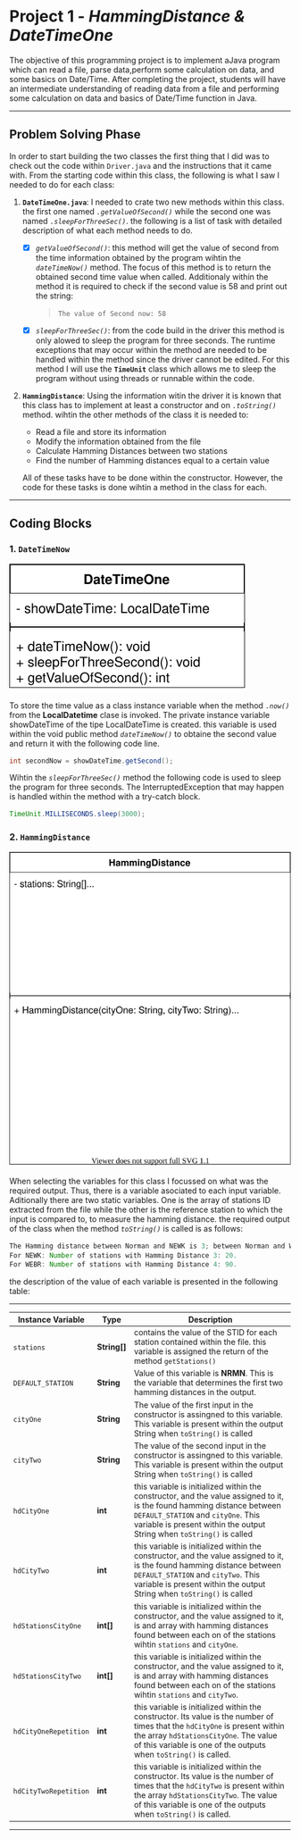 # Project 1 - _HammingDistance & DateTimeOne_
The objective  of this programming project  is to implement aJava program which can read a file, parse data,perform  some  calculation  on  data,  and some basics  on Date/Time. After  completing  the  project, students will  have  an  intermediate understanding  of reading data from a file and performing  some calculation on data and basics of Date/Time function in Java.

---

## **Problem Solving Phase**
In order to start building the two classes the first thing that I did was to check out the code within `Driver.java` and the instructions that it came with. From the starting code within this class, the following is what I saw I needed to do for each class:

1. **`DateTimeOne.java`**: I needed to crate two new methods within this class. the first one named _`.getValueOfSecond()`_ while the second one was named _`.sleepForThreeSec()`_. the following is a list of task with detailed description of what each method needs to do.

    - [x] _`getValueOfSecond()`_: this method will get the value of second from the time information obtained by the program wihtin the _`dateTimeNow()`_ method. The focus of this method is to return the obtained second time value when called. Additionaly within the method it is required to check if the second value is 58 and print out the string:
        > `The value of Second now: 58` 
    - [x] _`sleepForThreeSec()`_: from the code build in the driver this method is only alowed to sleep the program for three seconds. The runtime exceptions that may occur within the method are needed to be handled within the method since the driver cannot be edited. For this method I will use the **`TimeUnit`** class which allows me to sleep the program without using threads or runnable within the code.
1. **`HammingDistance`**: Using the information witin the driver it is known that this class has to implement at least a constructor and on _`.toString()`_ method. wihtin the other methods of the class it is needed to:
    * Read a file and store its information
    * Modify the information obtained from the file
    * Calculate Hamming Distances between two stations
    * Find the number of Hamming distances equal to a certain value

    All of these tasks have to be done within the constructor. However, the code for these tasks is done wihtin a method in the class for each.

---
## **Coding Blocks**

### 1. `DateTimeNow`

![DatetimeOne](DateTimeOne.svg)

To store the time value as a class instance variable when the method _`.now()`_ from the **LocalDatetime** clase is invoked. The private instance variable showDateTime of the tipe LocalDateTime is created. this variable is used within the void public method _`dateTimeNow()`_ to obtaine the second value and return it with the following code line.
```java
int secondNow = showDateTime.getSecond();
```
Wihtin the _`sleepForThreeSec()`_ method the following code is used to sleep the program for three seconds. The InterruptedException that may happen is handled within the method with a try-catch block.
```java
TimeUnit.MILLISECONDS.sleep(3000);
```
### 2. `HammingDistance`

![HD](HammingDistance.svg)

When selecting the variables for this class I focussed on what was the  required output. Thus, there is a variable asociated to each input variable. Aditionally there are two static variables. One is the array of stations ID extracted from the file while the other is the reference station to which the input is compared to, to measure the hamming distance. the required output of the class when the method _`toString()`_ is called is as follows:
```java
The Hamming distance between Norman and NEWK is 3; between Norman and WEBR is 4. 
For NEWK: Number of stations with Hamming Distance 3: 20. 
For WEBR: Number of stations with Hamming Distance 4: 90.
```
the description of the value of each variable is presented in the following table:

---
| Instance Variable | Type | Description |
|---|---|---|
| `stations`| **String[]** | contains the value of the STID for each station contained within the file. this variable is assigned the return of the method  `getStations()`|
| `DEFAULT_STATION` | **String** | Value of this variable is **NRMN**. This is the variable that determines the first two hamming distances in the output.
| `cityOne` | **String** | The value of the first input in the constructor is assingned to this variable. This variable is present within the output String when `toString()` is called |
| `cityTwo` | **String** | The value of the second input in the constructor is assingned to this variable. This variable is present within the output String when `toString()` is called |
| `hdCityOne` | **int** | this variable is initialized within the constructor, and the value assigned to it, is the found hamming distance between `DEFAULT_STATION` and `cityOne`. This variable is present within the output String when `toString()` is called | 
| `hdCityTwo` | **int** | this variable is initialized within the constructor, and the value assigned to it, is the found hamming distance between `DEFAULT_STATION` and `cityTwo`. This variable is present within the output String when `toString()` is called |
| `hdStationsCityOne` | **int[]** | this variable is initialized within the constructor, and the value assigned to it, is and array with hamming distances found between each on of the stations wihtin `stations` and `cityOne`. |
| `hdStationsCityTwo` | **int[]** | this variable is initialized within the constructor, and the value assigned to it, is and array with hamming distances found between each on of the stations wihtin `stations` and `cityTwo`. |
| `hdCityOneRepetition` | **int** | this variable is initialized within the constructor. Its value is the number of times that the `hdCityOne` is present within the array `hdStationsCityOne`. The value of this variable is one of the outputs when `toString()` is called.|
| `hdCityTwoRepetition` | **int** | this variable is initialized within the constructor. Its value is the number of times that the `hdCityTwo` is present within the array `hdStationsCityTwo`. The value of this variable is one of the outputs when `toString()` is called.|
---

